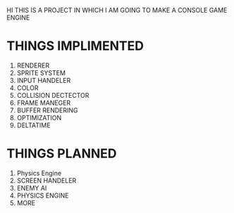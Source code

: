 HI
THIS IS A PROJECT IN WHICH I AM GOING TO MAKE A CONSOLE GAME ENGINE

# THINGS IMPLIMENTED 
1. RENDERER
2. SPRITE SYSTEM
3. INPUT HANDELER
4. COLOR
5. COLLISION DECTECTOR
6. FRAME MANEGER
7. BUFFER RENDERING
8. OPTIMIZATION
9. DELTATIME

# THINGS PLANNED
1. Physics Engine
2. SCREEN HANDELER
3. ENEMY AI
4. PHYSICS ENGINE
5. MORE
